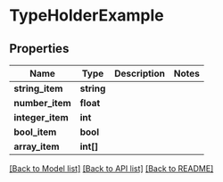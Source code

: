 # TypeHolderExample

## Properties
Name | Type | Description | Notes
------------ | ------------- | ------------- | -------------
**string_item** | **string** |  | 
**number_item** | **float** |  | 
**integer_item** | **int** |  | 
**bool_item** | **bool** |  | 
**array_item** | **int[]** |  | 

[[Back to Model list]](../README.md#documentation-for-models) [[Back to API list]](../README.md#documentation-for-api-endpoints) [[Back to README]](../README.md)


